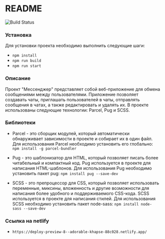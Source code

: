 # README

![Build Status](https://img.shields.io/travis/com/spanki22052/middle.messenger.praktikum.yandex/sprint_1)

### Установка

Для установки проекта необходимо выполнить следующие шаги:

- `npm install`
- `npm run build`
- `npm run start`

### Описание
Проект "Мессенджер" представляет собой веб-приложение для обмена сообщениями между пользователями. Приложение позволяет создавать чаты, приглашать пользователей в чаты, отправлять сообщения в чатах, а также редактировать и удалять их. В проекте использованы следующие технологии: Parcel, Pug и SCSS.

### Библиотеки

- Parcel - это сборщик модулей, который автоматически обнаруживает зависимости в проекте и собирает их в один файл. Для использования Parcel необходимо установить его глобально:
`npm install -g parcel-bundler`

- Pug - это шаблонизатор для HTML, который позволяет писать более читабельный и компактный код. Pug используется в проекте для написания HTML-шаблонов. Для использования Pug необходимо установить пакет pug: `npm install pug --save-dev`

- SCSS - это препроцессор для CSS, который позволяет использовать переменные, миксины, вложенность и другие возможности для написания более удобного и поддерживаемого CSS-кода. SCSS используется в проекте для написания стилей. Для использования SCSS необходимо установить пакет node-sass: `npm install node-sass --save-dev
  `
### Ссылка на netlify

- `https://deploy-preview-8--adorable-khapse-88c028.netlify.app/`
